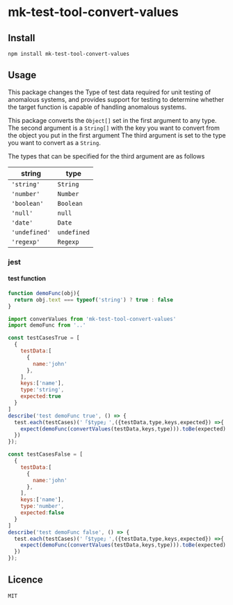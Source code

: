 # mk-test-tool-convert-values

## Install

```
npm install mk-test-tool-convert-values
```

## Usage
This package changes the Type of test data required for unit testing of anomalous systems, and provides support for testing to determine whether the target function is capable of handling anomalous systems.

This package converts the `Object[]` set in the first argument to any type.
The second argument is a `String[]` with the key you want to convert from the object you put in the first argument
The third argument is set to the type you want to convert as a `String`.

The types that can be specified for the third argument are as follows

|  string  |  type  |
| ---- | ---- |
|  `'string'`  |  `String`  |
|  `'number'`  |  `Number`  |
|  `'boolean'`  |  `Boolean`  |
|  `'null'`  |  `null`  |
|  `'date'`  |  `Date`  |
|  `'undefined'`  |  `undefined`  |
|  `'regexp'`  |  `Regexp`  |


### jest

####  test function 
```js
function demoFunc(obj){
  return obj.text === typeof('string') ? true : false
}
```
```js
import converValues from 'mk-test-tool-convert-values'
import demoFunc from '..'

const testCasesTrue = [
  {
    testData:[
      {
        name:'john'
      },
    ],
    keys:['name'],
    type:'string',
    expected:true
  }
]
describe('test demoFunc true', () => {
  test.each(testCases)('「$type」',({testData,type,keys,expected}) =>{
    expect(demoFunc(convertValues(testData,keys,type))).toBe(expected)
  })
});

const testCasesFalse = [
  {
    testData:[
      {
        name:'john'
      },
    ],
    keys:['name'],
    type:'number',
    expected:false
  }
]
describe('test demoFunc false', () => {
  test.each(testCases)('「$type」',({testData,type,keys,expected}) =>{
    expect(demoFunc(convertValues(testData,keys,type))).toBe(expected)
  })
});

```

## Licence
`MIT`